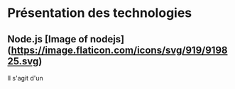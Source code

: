 # Présentation des technologies

  ## Node.js [Image of nodejs] (https://image.flaticon.com/icons/svg/919/919825.svg)
  
  Il s'agit d'un 
